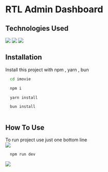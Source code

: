 # RTL Admin Dashboard

## Technologies Used
![](https://img.shields.io/badge/React-61DAFB.svg?style=for-the-badge&logo=React&logoColor=black)
![](https://img.shields.io/badge/React%20Router-CA4245.svg?style=for-the-badge&logo=React-Router&logoColor=white)
![](https://img.shields.io/badge/Bootstrap-7952B3.svg?style=for-the-badge&logo=Bootstrap&logoColor=white)
<br/>

## Installation
Install this project with npm , yarn , bun

```bash
  cd imovie

  npm i

  yarn install

  bun install
  
```

## How To Use
To run project use just one bottom line  
![](https://img.shields.io/badge/npm-CB3837.svg?style=for-the-badge&logo=npm&logoColor=white)
```bash
  npm run dev
```
![](https://img.shields.io/badge/Yarn-2C8EBB.svg?style=for-the-badge&logo=Yarn&logoColor=white)
```bash
